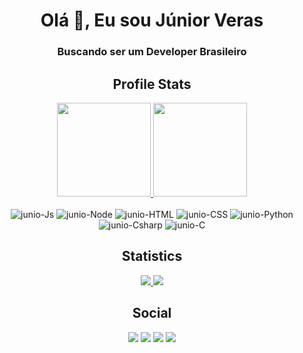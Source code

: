 <h1 align="center">Olá 👋, Eu sou Júnior Veras</h1>
<h3 align="center">Buscando ser um Developer Brasileiro</h3>

<h2 align="center">Profile Stats</h2>
<div align="center">
  <a href="https://github.com/juniodevs">
    <img height="150em" src="https://github-readme-stats.vercel.app/api?username=juniodevs&count_private=true&include_all_commits=true&show_icons=true&theme=midnight-purple&hide_border=false&show_owner=true"/>
    <img height="150em" src="https://github-readme-stats.vercel.app/api/top-langs/?username=juniodevs&theme=midnight-purple&hide_border=false&&layout=compact"/>
  </a>
</div>
<div align="center" valign="top"><br>
  <img  alt="junio-Js" src="https://img.shields.io/badge/JavaScript-323330?style=for-the-badge&logo=javascript&logoColor=F7DF1E">
  <img  alt="junio-Node" src="https://img.shields.io/badge/Node.js-43853D?style=for-the-badge&logo=node.js&logoColor=white">
  <img  alt="junio-HTML" src="https://img.shields.io/badge/HTML5-E34F26?style=for-the-badge&logo=html5&logoColor=white">
  <img  alt="junio-CSS" src="https://img.shields.io/badge/CSS3-1572B6?style=for-the-badge&logo=css3&logoColor=white">
  <img  alt="junio-Python" src="https://img.shields.io/badge/Python-14354C?style=for-the-badge&logo=python&logoColor=white">
  <img  alt="junio-Csharp" src="https://img.shields.io/badge/C%23-239120?style=for-the-badge&logo=c-sharp&logoColor=white">
  <img  alt="junio-C" src="https://img.shields.io/badge/c-%2300599C.svg?style=for-the-badge&logo=c&logoColor=white">
</div>
<h2 align="center">Statistics</h2>
<div align="center">
  <a href="https://github.com/juniodevs">
    <img src="https://komarev.com/ghpvc/?username=juniodevs&label=Profile%20views&color=00BB2D&label=Profile+Views&style=flat-square">
  </a>
  <a href="https://github.com/juniodevs?tab=followers">
    <img src="https://img.shields.io/github/followers/juniodevs?color=00BB2D&label=Followers&style=flat-square">
  </a>
</p>
</div>
<h2 align="center">Social</h2>
<div align="center">
  <a href="https://www.linkedin.com/in/juniorveras" target="_blank"><img src="https://img.shields.io/badge/-LinkedIn-%230077B5?style=for-the-badge&logo=linkedin&logoColor=white" target="_blank" aling="center"></a> 
  <a href="https://instagram.com/juniodevs" target="_blank"><img src="https://img.shields.io/badge/-Instagram-%23E4405F?style=for-the-badge&logo=instagram&logoColor=white" target="_blank" aling="center"></a>
  <a href = "mailto:iramarjuniorveras10@gmail.com"><img src="https://img.shields.io/badge/-Gmail-%23333?style=for-the-badge&logo=gmail&logoColor=white" target="_blank" aling="center"></a>
  <a href="https://www.twitch.tv/juniodevs" target="_blank"><img src="https://img.shields.io/badge/Twitch-9146FF?style=for-the-badge&logo=twitch&logoColor=white" target="_blank" aling="center"></a>
</div>
